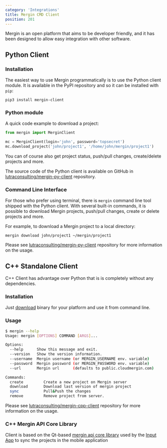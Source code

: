 ```yaml
---
category: 'Integrations'
title: Mergin CMD Client
position: 201
---
```


Mergin is an open platform that aims to be developer friendly, 
and it has been designed to allow easy integration with other software.

## Python Client

### Installation 

The easiest way to use Mergin programmatically is to use the Python 
client module. It is available in the PyPI repository and so it can 
be installed with `pip`:

```
pip3 install mergin-client
```

### Python module 

A quick code example to download a project:

```python
from mergin import MerginClient

mc = MerginClient(login='john', password='topsecret')
mc.download_project('john/project1', '/home/john/mergin/project1')
```

You can of course also get project status, push/pull changes, create/delete projects 
and more.

The source code of the Python client is available on GitHub in [lutraconsulting/mergin-py-client](https://github.com/lutraconsulting/mergin-py-client) repository.

### Command Line Interface

For those who prefer using terminal, there is `mergin` command line tool 
shipped with the Python client.
With several built-in commands, it is possible to download Mergin projects, 
push/pull changes, create or delete projects and more.

For example, to download a Mergin project to a local directory:
```
mergin download john/project1 ~/mergin/project1
```

Please see [lutraconsulting/mergin-py-client](https://github.com/lutraconsulting/mergin-py-client) repository for
more information on the usage.

## C++ Standalone Client

C++ Client has advantage over Python that is is completely 
without any dependencies. 

### Installation 

Just [download](https://github.com/lutraconsulting/mergin-cpp-client/releases) binary for your platform and 
use it from command line.

### Usage 
```bash 
$ mergin --help
Usage: mergin [OPTIONS] COMMAND [ARGS]...

Options:  
  --help      Show this message and exit.
  --version   Show the version information.
  --username  Mergin username (or MERGIN_USERNAME env. variable)
  --password  Mergin password (or MERGIN_PASSWORD env. variable)
  --url       Mergin url      (defaults to public.cloudmergin.com)

Commands:
  create         Create a new project on Mergin server
  download       Download last version of mergin project
  sync           Pull&Push the changes
  remove         Remove project from server.
```

Please see [lutraconsulting/mergin-cpp-client](https://github.com/lutraconsulting/mergin-cpp-client) repository 
for more information on the usage.

### C++ Mergin API Core Library 

Client is based on the Qt-based [mergin api core library](https://github.com/lutraconsulting/input/tree/master/core) 
used by the [Input App](https://inputapp.io) to sync the projects in the mobile application
